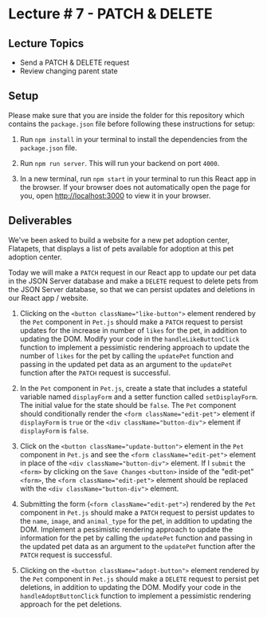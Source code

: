# Lecture # 7 - PATCH & DELETE

## Lecture Topics

- Send a PATCH & DELETE request
- Review changing parent state

## Setup

Please make sure that you are inside the folder for this repository which contains the `package.json` file before following these instructions for setup:

1. Run `npm install` in your terminal to install the dependencies from the `package.json` file.

2. Run `npm run server`. This will run your backend on port `4000`.

3. In a new terminal, run `npm start` in your terminal to run this React app in the browser. If your browser does not automatically open the page for you, open [http://localhost:3000](http://localhost:3000) to view it in your browser.

## Deliverables

We've been asked to build a website for a new pet adoption center, Flatapets, that displays a list of pets available for adoption at this pet adoption center.

Today we will make a `PATCH` request in our React app to update our pet data in the JSON Server database and make a `DELETE` request to delete pets from the JSON Server database, so that we can persist updates and deletions in our React app / website.

1. Clicking on the `<button className="like-button">` element rendered by the `Pet` component in `Pet.js` should make a `PATCH` request to persist updates for the increase in number of `likes` for the pet, in addition to updating the DOM. Modify your code in the `handleLikeButtonClick` function to implement a pessimistic rendering approach to update the number of `likes` for the pet by calling the `updatePet` function and passing in the updated pet data as an argument to the `updatePet` function after the `PATCH` request is successful.

2. In the `Pet` component in `Pet.js`, create a state that includes a stateful variable named `displayForm` and a setter function called `setDisplayForm`. The initial value for the state should be `false`. The `Pet` component should conditionally render the `<form className="edit-pet">` element if `displayForm` is `true` or the `<div className="button-div">` element if `displayForm` is `false`.

3. Click on the `<button className="update-button">` element in the `Pet` component in `Pet.js` and see the `<form className="edit-pet">` element in place of the `<div className="button-div">` element. If I `submit` the `<form>` by clicking on the `Save Changes` `<button>` inside of the "edit-pet" `<form>`, the `<form className="edit-pet">` element should be replaced with the `<div className="button-div">` element.

4. Submitting the form (`<form className="edit-pet">`) rendered by the `Pet` component in `Pet.js` should make a `PATCH` request to persist updates to the `name`, `image`, and `animal_type` for the pet, in addition to updating the DOM. Implement a pessimistic rendering approach to update the information for the pet by calling the `updatePet` function and passing in the updated pet data as an argument to the `updatePet` function after the `PATCH` request is successful.

5. Clicking on the `<button className="adopt-button">` element rendered by the `Pet` component in `Pet.js` should make a `DELETE` request to persist pet deletions, in addition to updating the DOM. Modify your code in the `handleAdoptButtonClick` function to implement a pessimistic rendering approach for the pet deletions.